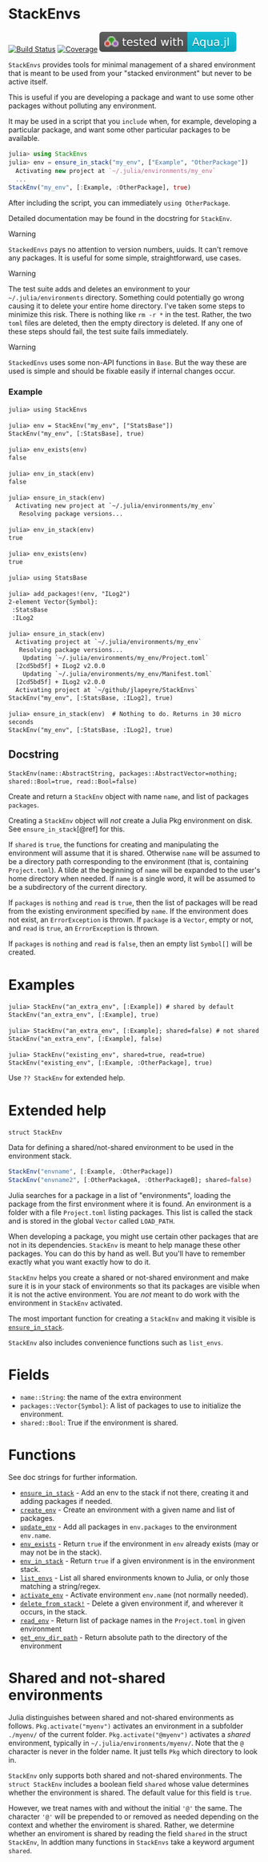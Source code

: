 # StackEnvs

[![Build Status](https://github.com/jlapeyre/StackEnvs.jl/actions/workflows/CI.yml/badge.svg?branch=main)](https://github.com/jlapeyre/StackEnvs.jl/actions/workflows/CI.yml?query=branch%3Amain)
[![Coverage](https://codecov.io/gh/jlapeyre/StackEnvs.jl/branch/main/graph/badge.svg)](https://codecov.io/gh/jlapeyre/StackEnvs.jl)
[![Aqua QA](https://raw.githubusercontent.com/JuliaTesting/Aqua.jl/master/badge.svg)](https://github.com/JuliaTesting/Aqua.jl)

`StackEnvs` provides tools for minimal management of a shared environment that is meant to be used from your "stacked environment" but never to be active itself.

This is useful if you are developing a package and want to use some other packages without polluting any environment.

It may be used in a script that you `include` when, for example, developing a particular package, and want some other particular
packages to be available.

```julia
julia> using StackEnvs
julia> env = ensure_in_stack("my_env", ["Example", "OtherPackage"])
  Activating new project at `~/.julia/environments/my_env`
  ...
StackEnv("my_env", [:Example, :OtherPackage], true)
```

After including the script, you can immediately `using OtherPackage`.

Detailed documentation may be found in the docstring for `StackEnv`.

> [!WARNING]
> `StackedEnvs` pays no attention to version numbers, uuids. It can't remove any packages. It is useful for some simple, straightforward, use cases.

> [!WARNING]
> The test suite adds and deletes an environment to your `~/.julia/environments` directory. Something could potentially go wrong causing it to delete your entire home directory. I've taken some steps to minimize this risk. There is nothing like `rm -r *` in the test. Rather, the two `toml` files are deleted, then the empty directory is deleted. If any one of these steps should fail, the test suite fails immediately.

> [!WARNING]
> `StackedEnvs` uses some non-API functions in `Base`. But the way these are used is simple and should be fixable easily if internal changes occur.

### Example

```julia-repl
julia> using StackEnvs

julia> env = StackEnv("my_env", ["StatsBase"])
StackEnv("my_env", [:StatsBase], true)

julia> env_exists(env)
false

julia> env_in_stack(env)
false

julia> ensure_in_stack(env)
  Activating new project at `~/.julia/environments/my_env`
   Resolving package versions...

julia> env_in_stack(env)
true

julia> env_exists(env)
true

julia> using StatsBase

julia> add_packages!(env, "ILog2")
2-element Vector{Symbol}:
 :StatsBase
 :ILog2

julia> ensure_in_stack(env)
  Activating project at `~/.julia/environments/my_env`
   Resolving package versions...
    Updating `~/.julia/environments/my_env/Project.toml`
  [2cd5bd5f] + ILog2 v2.0.0
    Updating `~/.julia/environments/my_env/Manifest.toml`
  [2cd5bd5f] + ILog2 v2.0.0
  Activating project at `~/github/jlapeyre/StackEnvs`
StackEnv("my_env", [:StatsBase, :ILog2], true)

julia> ensure_in_stack(env)  # Nothing to do. Returns in 30 micro seconds
StackEnv("my_env", [:StatsBase, :ILog2], true)
```

## Docstring

    StackEnv(name::AbstractString, packages::AbstractVector=nothing; shared::Bool=true, read::Bool=false)

Create and return a `StackEnv` object with name `name`, and list of packages `packages`.

Creating a `StackEnv` object will *not* create a Julia Pkg environment on disk. See `ensure_in_stack`[@ref] for this.

If `shared` is `true`, the functions for creating and manipulating the environment will assume that it is shared.
Otherwise `name` will be assumed to be a directory path corresponding to the environment (that is, containing `Project.toml`).
A tilde at the beginning of `name` will be expanded to the user's home directory when needed. If `name` is a single word, it will be
assumed to be a subdirectory of the current directory.

If `packages` is `nothing` and `read` is `true`, then the list of packages will be read from the existing environment specified
by `name`. If the environment does not exist, an `ErrorException` is thrown. If `package` is a `Vector`, empty or not, and `read`
is `true`, an `ErrorException` is thrown.

If `packages` is `nothing` and `read` is `false`, then an empty list `Symbol[]` will be created.

# Examples

```jldoctest
julia> StackEnv("an_extra_env", [:Example]) # shared by default
StackEnv("an_extra_env", [:Example], true)

julia> StackEnv("an_extra_env", [:Example]; shared=false) # not shared
StackEnv("an_extra_env", [:Example], false)

julia> StackEnv("existing_env", shared=true, read=true)
StackEnv("existing_env", [:Example, :OtherPackage], true)
```

Use `?? StackEnv` for extended help.

# Extended help

    struct StackEnv

Data for defining a shared/not-shared environment to be used in the environment stack.

```julia
StackEnv("envname", [:Example, :OtherPackage])
StackEnv("envname2", [:OtherPackageA, :OtherPackageB]; shared=false)
```

Julia searches for a package in a list of "environments", loading the package from the
first environment where it is found. An environment is a folder with a file `Project.toml`
listing packages. This list is called the stack and is stored in the global `Vector` called `LOAD_PATH`.

When developing a package, you might use certain other packages that are not in its
dependencies. `StackEnv` is meant to help manage these other packages. You can do this by
hand as well.  But you'll have to remember exactly what you want exactly how to do it.

`StackEnv` helps you create a shared or not-shared environment and make sure it is in your stack of environments
so that its packages are visible when it is not the active environment. You are *not* meant
to do work with the environment in `StackEnv` activated.

The most important function for creating a `StackEnv` and making it visible is [`ensure_in_stack`](@ref).

`StackEnv` also includes convenience functions such as `list_envs`.

# Fields
- `name::String`: the name of the extra environment
- `packages::Vector{Symbol}`: A list of packages to use to initialize the environment.
- `shared::Bool`: True if the environment is shared.

# Functions

See doc strings for further information.
* [`ensure_in_stack`](@ref) - Add an env to the stack if not there, creating it and adding packages if needed.
* [`create_env`](@ref) - Create an environment with a given name and list of packages.
* [`update_env`](@ref) - Add all packages in `env.packages` to the environment `env.name`.
* [`env_exists`](@ref) - Return `true` if the environment in `env` already exists (may or may not be in the stack).
* [`env_in_stack`](@ref) - Return `true` if a given environment is in the environment stack.
* [`list_envs`](@ref) - List all shared environments known to Julia, or only those matching a string/regex.
* [`activate_env`](@ref) - Activate environment `env.name` (not normally needed).
* [`delete_from_stack!`](@ref) - Delete a given environment if, and wherever it occurs, in the stack.
* [`read_env`](@ref) - Return list of package names in the `Project.toml` in given environment
* [`get_env_dir_path`](@ref) - Return absolute path to the directory of the environment

# Shared and not-shared environments

Julia distinguishes between shared and not-shared environments as follows.
`Pkg.activate("myenv")` activates an environment in a subfolder `./myenv/` of the current folder.
`Pkg.activate("@myenv")` activates a *shared* environment, typically in `~/.julia/environments/myenv/`.
Note that the `@` character is never in the folder name. It just tells `Pkg` which directory to look in.

`StackEnv` only supports both shared and not-shared environments. The `struct StackEnv` includes
a boolean field `shared` whose value determines whether the environment is shared. The default value
for this field is `true`.

However, we treat names with and without the initial `'@'` the same.
The character `'@'` will be prepended to or removed as needed depending on the context and whether the enviroment is shared.
Rather, we determine whether an enviroment is shared by reading the field `shared` in the struct `StackEnv`,
In addtion many functions in `StackEnvs` take a keyword argument `shared`.

<!-- LocalWords:  StackEnvs julia env StackEnv PackA StackedEnvs uuids toml repl ILog2 -->
<!-- LocalWords:  StatsBase 2cd5bd5f -->
